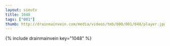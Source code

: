 ```yaml
--- 
layout: sieutv
title: 1048
tags: ["001"]
thumb: http://drainmainvein.com/media/videos/tmb/000/001/048/player.jpg
---
```

{% include drainmainvein key="1048" %} 
